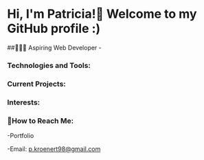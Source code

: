# **Hi, I'm Patricia!👋 Welcome to my GitHub profile :)**

##👩🏻‍💻 Aspiring Web Developer - 

### Technologies and Tools:


### Current Projects:



### Interests:


### 📮How to Reach Me:
-Portfolio


-Email: p.kroenert98@gmail.com
